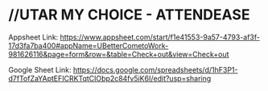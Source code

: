 //UTAR MY CHOICE - ATTENDEASE
=============================================
Appsheet Link: https://www.appsheet.com/start/f1e41553-9a57-4793-af3f-17d3fa7ba400#appName=UBetterCometoWork-981626116&page=form&row=&table=Check+out&view=Check+out


Google Sheet Link: https://docs.google.com/spreadsheets/d/1hF3P1-d7fTofZaYAptEFICRKTqtCIObp2c84fv5iK6I/edit?usp=sharing
